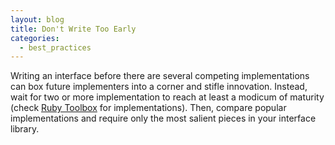 ```yaml
---
layout: blog
title: Don't Write Too Early
categories:
  - best_practices
---
```


Writing an interface before there are several competing implementations can box future implementers into a corner and stifle innovation. Instead, wait for two or more implementation to reach at least a modicum of maturity (check [Ruby Toolbox](http://ruby-toolbox.com/) for implementations). Then, compare popular implementations and require only the most salient pieces in your interface library.
